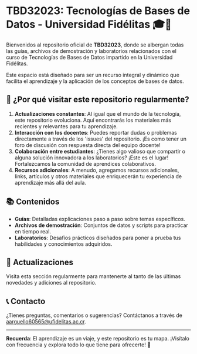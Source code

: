 # TBD32023: Tecnologías de Bases de Datos - Universidad Fidélitas 🎓💾

Bienvenidos al repositorio oficial de **TBD32023**, donde se albergan todas las guías, archivos de demostración y laboratorios relacionados con el curso de Tecnologías de Bases de Datos impartido en la Universidad Fidélitas.

Este espacio está diseñado para ser un recurso integral y dinámico que facilita el aprendizaje y la aplicación de los conceptos de bases de datos.

## 🌟 ¿Por qué visitar este repositorio regularmente?

1. **Actualizaciones constantes**: Al igual que el mundo de la tecnología, este repositorio evoluciona. Aquí encontrarás los materiales más recientes y relevantes para tu aprendizaje.
2. **Interacción con los docentes**: Puedes reportar dudas o problemas directamente a través de los 'issues' del repositorio. ¡Es como tener un foro de discusión con respuesta directa del equipo docente!
3. **Colaboración entre estudiantes**: ¿Tienes algo valioso que compartir o alguna solución innovadora a los laboratorios? ¡Este es el lugar! Fortalezcamos la comunidad de aprendices colaborativos.
4. **Recursos adicionales**: A menudo, agregamos recursos adicionales, links, artículos y otros materiales que enriquecerán tu experiencia de aprendizaje más allá del aula.

## 📚 Contenidos

- **Guías**: Detalladas explicaciones paso a paso sobre temas específicos.
- **Archivos de demostración**: Conjuntos de datos y scripts para practicar en tiempo real.
- **Laboratorios**: Desafíos prácticos diseñados para poner a prueba tus habilidades y conocimientos adquiridos.

## 🔄 Actualizaciones

Visita esta sección regularmente para mantenerte al tanto de las últimas novedades y adiciones al repositorio.

## 📞 Contacto

¿Tienes preguntas, comentarios o sugerencias? Contáctanos a través de [aarguello60565@ufidelitas.ac.cr](mailto:aarguello60565@ufidelitas.ac.cr).

---

**Recuerda**: El aprendizaje es un viaje, y este repositorio es tu mapa. ¡Visítalo con frecuencia y explora todo lo que tiene para ofrecerte! 🚀
